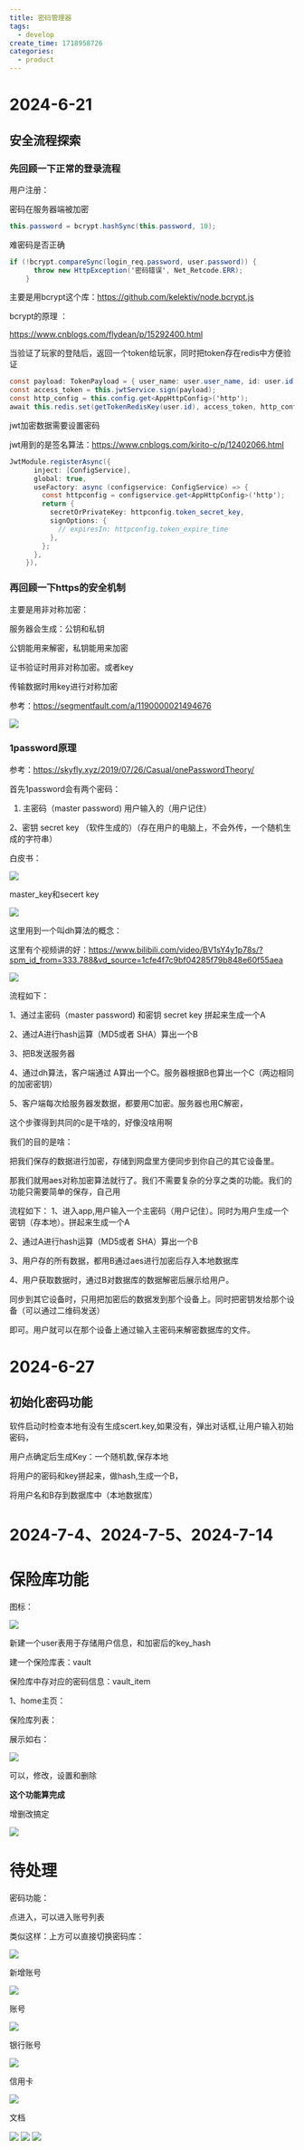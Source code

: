 ```yaml
---
title: 密码管理器
tags:
  - develop
create_time: 1718958726
categories:
  - product
---
```



# 2024-6-21

## 安全流程探索

### 先回顾一下正常的登录流程

用户注册：

密码在服务器端被加密

```csharp
this.password = bcrypt.hashSync(this.password, 10);
```

难密码是否正确

```csharp
if (!bcrypt.compareSync(login_req.password, user.password)) {
      throw new HttpException('密码错误', Net_Retcode.ERR);
    }
```

主要是用bcrypt这个库：https://github.com/kelektiv/node.bcrypt.js

bcrypt的原理 ：

https://www.cnblogs.com/flydean/p/15292400.html

当验证了玩家的登陆后，返回一个token给玩家，同时把token存在redis中方便验证

```csharp
const payload: TokenPayload = { user_name: user.user_name, id: user.id };
const access_token = this.jwtService.sign(payload);
const http_config = this.config.get<AppHttpConfig>('http');
await this.redis.set(getTokenRedisKey(user.id), access_token, http_config.token_expire_in);
```

jwt加密数据需要设置密码

jwt用到的是签名算法：https://www.cnblogs.com/kirito-c/p/12402066.html

```csharp
JwtModule.registerAsync({
      inject: [ConfigService],
      global: true,
      useFactory: async (configservice: ConfigService) => {
        const httpconfig = configservice.get<AppHttpConfig>('http');
        return {
          secretOrPrivateKey: httpconfig.token_secret_key,
          signOptions: {
            // expiresIn: httpconfig.token_expire_time
          },
        };
      },
    }),
```

### 再回顾一下https的安全机制

主要是用非对称加密：

服务器会生成：公钥和私钥

公钥能用来解密，私钥能用来加密

证书验证时用非对称加密。或者key

传输数据时用key进行对称加密

 参考：https://segmentfault.com/a/1190000021494676

<img src="/assets/JBBabFfzZohIlExlWBocGOrpnIg.png" src-width="1704" class="markdown-img m-auto" src-height="1424" align="center"/>

### 1password原理

参考：https://skyfly.xyz/2019/07/26/Casual/onePasswordTheory/

首先1password会有两个密码：

1. 主密码（master password)  用户输入的（用户记住）

2、密钥  secret key  （软件生成的）（存在用户的电脑上，不会外传，一个随机生成的字符串）

白皮书：

<img src="/assets/At63bOjRSoIUEBxvtAccTZgknke.png" src-width="7199" class="markdown-img m-auto" src-height="3141" align="center"/>

 master_key和secert key

<img src="/assets/G7DXbB2uuo5caFxIu6kc5Dcentd.png" src-width="856" class="markdown-img m-auto" src-height="240" align="center"/>

这里用到一个叫dh算法的概念：

这里有个视频讲的好：https://www.bilibili.com/video/BV1sY4y1p78s/?spm_id_from=333.788&vd_source=1cfe4f7c9bf04285f79b848e60f55aea

<img src="/assets/I6yUb3XtLoTviQxgZQycnejwnEe.png" src-width="828" class="markdown-img m-auto" src-height="355" align="center"/>

 流程如下：

1、通过主密码（master password) 和密钥  secret key   拼起来生成一个A

2、通过A进行hash运算（MD5或者 SHA）算出一个B

3、把B发送服务器

4、通过dh算法，客户端通过 A算出一个C。服务器根据B也算出一个C（两边相同的加密密钥）

5、客户端每次给服务器发数据，都要用C加密。服务器也用C解密，

这个步骤得到共同的c是干啥的，好像没啥用啊

我们的目的是啥：

把我们保存的数据进行加密，存储到网盘里方便同步到你自己的其它设备里。

那我们就用aes对称加密算法就行了。我们不需要复杂的分享之类的功能。我们的功能只需要简单的保存，自己用

流程如下：
1、进入app,用户输入一个主密码（用户记住）。同时为用户生成一个密钥（存本地）。拼起来生成一个A

2、通过A进行hash运算（MD5或者 SHA）算出一个B

3、用户存的所有数据，都用B通过aes进行加密后存入本地数据库

4、用户获取数据时，通过B对数据库的数据解密后展示给用户。

同步到其它设备时，只用把加密后的数据发到那个设备上。同时把密钥发给那个设备（可以通过二维码发送）

即可。用户就可以在那个设备上通过输入主密码来解密数据库的文件。

# 2024-6-27

## 初始化密码功能

软件启动时检查本地有没有生成scert.key,如果没有，弹出对话框,让用户输入初始密码，

用户点确定后生成Key：一个随机数,保存本地

将用户的密码和key拼起来，做hash,生成一个B，

将用户名和B存到数据库中（本地数据库）

# 2024-7-4、2024-7-5、2024-7-14

# 保险库功能

图标：

<img src="/assets/DLDWbaGn9oy3v3xiwknciUBYnVb.jpeg" src-width="580" class="markdown-img m-auto" src-height="580" align="center"/>

新建一个user表用于存储用户信息，和加密后的key_hash

建一个保险库表：vault

保险库中存对应的密码信息：vault_item

1、home主页：

保险库列表：

展示如右：

<img src="/assets/WBi6bR2SZouWc0xZbNycC57Gnlf.png" src-width="821" class="markdown-img m-auto" src-height="242" align="center"/>

可以，修改，设置和删除

**这个功能算完成**

增删改搞定

<img src="/assets/CTlUbkakPosg2IxOKmpcK5s8nRe.gif" src-width="918" class="markdown-img m-auto" src-height="614" align="center"/>

# 待处理

密码功能：

点进入，可以进入账号列表

类似这样：上方可以直接切换密码库：

<img src="/assets/EfR0b1Gq7oANjPxpnppc1J1VnOf.png" src-width="1185" class="markdown-img m-auto" src-height="512" align="center"/>

新增账号

<img src="/assets/D4NkbFTCroGftZxfwflcotUFnXe.png" src-width="591" class="markdown-img m-auto" src-height="690" align="center"/>

账号

<img src="/assets/JbN1bTYg2oeboKxcuJ0cfoElnFC.png" src-width="591" class="markdown-img m-auto" src-height="709" align="center"/>

银行账号

<img src="/assets/BfcYb0tktoKS68x0aOEcZiWfnVg.png" src-width="586" class="markdown-img m-auto" src-height="711" align="center"/>

信用卡

<img src="/assets/Bc3rbk9wdoSx50xV3D1cTVdVnhf.png" src-width="590" class="markdown-img m-auto" src-height="707" align="center"/>

文档

<img src="/assets/IW5ZbB720obVg4x2t6jcMQeNnIb.png" src-width="586" class="markdown-img m-auto" src-height="694" align="center"/>

<img src="/assets/YBLpbuNvto9BJ2x8WLlcbNQnndb.png" src-width="589" class="markdown-img m-auto" src-height="716" align="center"/>

<img src="/assets/D73WbWtHKoZUElxYu5ZcV2Vgnvz.png" src-width="578" class="markdown-img m-auto" src-height="490" align="center"/>

